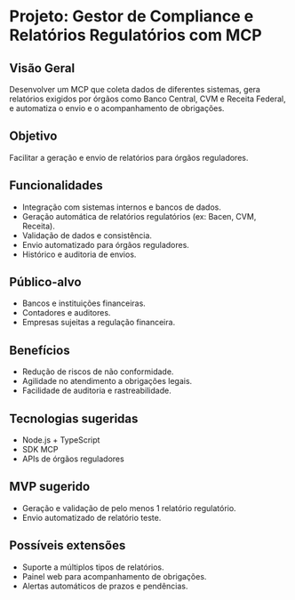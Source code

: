 # Projeto: Gestor de Compliance e Relatórios Regulatórios com MCP

## Visão Geral
Desenvolver um MCP que coleta dados de diferentes sistemas, gera relatórios exigidos por órgãos como Banco Central, CVM e Receita Federal, e automatiza o envio e o acompanhamento de obrigações.

## Objetivo
Facilitar a geração e envio de relatórios para órgãos reguladores.

## Funcionalidades
- Integração com sistemas internos e bancos de dados.
- Geração automática de relatórios regulatórios (ex: Bacen, CVM, Receita).
- Validação de dados e consistência.
- Envio automatizado para órgãos reguladores.
- Histórico e auditoria de envios.

## Público-alvo
- Bancos e instituições financeiras.
- Contadores e auditores.
- Empresas sujeitas a regulação financeira.

## Benefícios
- Redução de riscos de não conformidade.
- Agilidade no atendimento a obrigações legais.
- Facilidade de auditoria e rastreabilidade.

## Tecnologias sugeridas
- Node.js + TypeScript
- SDK MCP
- APIs de órgãos reguladores

## MVP sugerido
- Geração e validação de pelo menos 1 relatório regulatório.
- Envio automatizado de relatório teste.

## Possíveis extensões
- Suporte a múltiplos tipos de relatórios.
- Painel web para acompanhamento de obrigações.
- Alertas automáticos de prazos e pendências. 